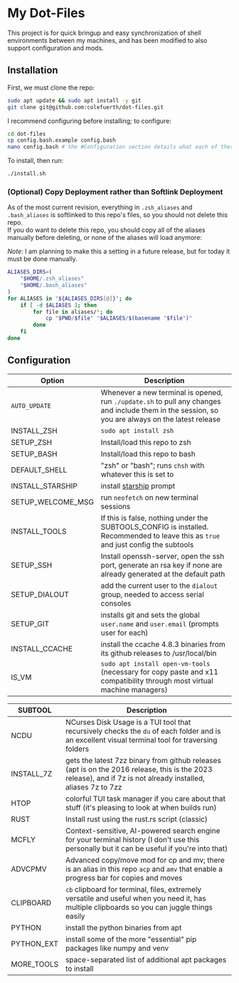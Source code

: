 # My Dot-Files

This project is for quick bringup and easy synchronization of shell environments between my machines, and has been modified to also support configuration and mods.

## Installation

First, we must clone the repo:

```bash
sudo apt update && sudo apt install -y git
git clone git@github.com:colefuerth/dot-files.git
```

I recommend configuring before installing; to configure:

```bash
cd dot-files
cp config.bash.example config.bash
nano config.bash # the #Configuration section details what each of these options do
```

To install, then run:

```bash
./install.sh
```

### (Optional) Copy Deployment rather than Softlink Deployment

As of the most current revision, everything in `.zsh_aliases` and `.bash_aliases` is softlinked to this repo's files, so you should not delete this repo.\
If you do want to delete this repo, you should copy all of the aliases manually before deleting, or none of the aliases will load anymore:

*Note:* I am planning to make this a setting in a future release, but for today it must be done manually.

```bash
ALIASES_DIRS=(
    "$HOME/.zsh_aliases"
    "$HOME/.bash_aliases"
)
for ALIASES in "${ALIASES_DIRS[@]}"; do
    if [ -d $ALIASES ]; then
        for file in aliases/*; do
            cp "$PWD/$file" "$ALIASES/$(basename "$file")"
        done
    fi
done
```

## Configuration

| Option | Description |
| --- | --- |
| `AUTO_UPDATE` | Whenever a new terminal is opened, run `./update.sh` to pull any changes and include them in the session, so you are always on the latest release |
| INSTALL_ZSH | `sudo apt install zsh` |
| SETUP_ZSH | Install/load this repo to zsh |
| SETUP_BASH | Install/load this repo to bash |
| DEFAULT_SHELL | "zsh" or "bash"; runs `chsh` with whatever this is set to |
| INSTALL_STARSHIP | install [starship](https://starship.rs/) prompt |
| SETUP_WELCOME_MSG | run `neofetch` on new terminal sessions |
| INSTALL_TOOLS | If this is false, nothing under the SUBTOOLS_CONFIG is installed. Recommended to leave this as `true` and just config the subtools |
| SETUP_SSH | Install openssh-server, open the ssh port, generate an rsa key if none are already generated at the default path |
| SETUP_DIALOUT | add the current user to the `dialout` group, needed to access serial consoles |
| SETUP_GIT | installs git and sets the global `user.name` and `user.email` (prompts user for each) |
| INSTALL_CCACHE | install the ccache 4.8.3 binaries from its github releases to /usr/local/bin |
| IS_VM | `sudo apt install open-vm-tools` (necessary for copy paste and x11 compatibility through most virtual machine managers) |

| SUBTOOL | Description |
| --- | --- |
| NCDU | NCurses Disk Usage is a TUI tool that recursively checks the `du` of each folder and is an excellent visual terminal tool for traversing folders |
| INSTALL_7Z | gets the latest 7zz binary from github releases (apt is on the 2016 release, this is the 2023 release), and if 7z is not already installed, aliases 7z to 7zz |
| HTOP | colorful TUI task manager if you care about that stuff (it's pleasing to look at when builds run) |
| RUST | Install rust using the rust.rs script (classic) |
| MCFLY | Context-sensitive, AI-powered search engine for your terminal history (I don't use this personally but it can be useful if you're into that) |
| ADVCPMV | Advanced copy/move mod for cp and mv; there is an alias in this repo `acp` and `amv` that enable a progress bar for copies and moves |
| CLIPBOARD | `cb` clipboard for terminal, files, extremely versatile and useful when you need it, has multiple clipboards so you can juggle things easily |
| PYTHON | install the python binaries from apt |
| PYTHON_EXT | install some of the more "essential" pip packages like numpy and venv |
| MORE_TOOLS | space-separated list of additional apt packages to install |
